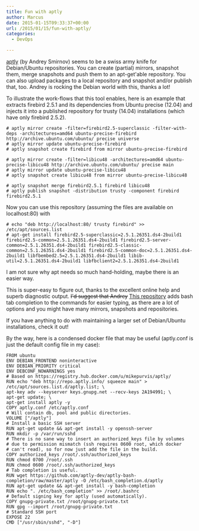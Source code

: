 ```yaml
---
title: Fun with aptly
author: Marcus
date: 2015-01-15T09:33:37+00:00
url: /2015/01/15/fun-with-aptly/
categories:
  - DevOps

---
```

[aptly][1] (by Andrey Smirnov) seems to be a swiss army knife for Debian/Ubuntu repositories. You can create (partial) mirrors, snapshot them, merge snapshots and push them to an apt-get'able repository. You can also upload packages to a local repository and snapshot and/or publish that, too. Andrey is rocking the Debian world with this, thanks a lot!

To illustrate the work-flows that this tool enables, here is an example that extracts firebird 2.5.1 and its dependencies from Ubuntu precise (12.04) and injects it into a published repository for trusty (14.04) installations (which have only firebird 2.5.2).

```
# aptly mirror create -filter=firebird2.5-superclassic -filter-with-deps -architectures=amd64 ubuntu-precise-firebird http://archive.ubuntu.com/ubuntu/ precise universe
# aptly mirror update ubuntu-precise-firebird
# aptly snapshot create firebird from mirror ubuntu-precise-firebird

# aptly mirror create -filter=libicu48 -architectures=amd64 ubuntu-precise-libicu48 http://archive.ubuntu.com/ubuntu/ precise main
# aptly mirror update ubuntu-precise-libicu48
# aptly snapshot create libicu48 from mirror ubuntu-precise-libicu48

# aptly snapshot merge firebird2.5.1 firebird libicu48
# aptly publish snapshot -distribution trusty -component firebird firebird2.5.1
```

Now you can use this repository (assuming the files are available on localhost:80) with

```
# echo "deb http://localhost:80/ trusty firebird" >> /etc/apt/sources.list
# apt-get install firebird2.5-superclassic=2.5.1.26351.ds4-2build1 firebird2.5-common=2.5.1.26351.ds4-2build1 firebird2.5-server-common=2.5.1.26351.ds4-2build1 firebird2.5-classic-common=2.5.1.26351.ds4-2build1 firebird2.5-common-doc=2.5.1.26351.ds4-2build1 libfbembed2.5=2.5.1.26351.ds4-2build1 libib-util=2.5.1.26351.ds4-2build1 libfbclient2=2.5.1.26351.ds4-2build1
```

I am not sure why apt needs so much hand-holding, maybe there is an easier way.

This is super-easy to figure out, thanks to the excellent online help and superb diagnostic output. <s>I'd suggest that Andrey</s> [This repository][2] adds bash tab completion to the commands for easier typing, as there are a lot of options and you might have many mirrors, snapshots and repositories.

If you have anything to do with maintaining a larger set of Debian/Ubuntu installations, check it out!

By the way, here is a condensed docker file that may be useful (aptly.conf is just the default config file in my case):

```
FROM ubuntu
ENV DEBIAN_FRONTEND noninteractive
ENV DEBIAN_PRIORITY critical
ENV DEBCONF_NOWARNINGS yes
# Based on https://registry.hub.docker.com/u/mikepurvis/aptly/
RUN echo "deb http://repo.aptly.info/ squeeze main" > /etc/apt/sources.list.d/aptly.list; \
apt-key adv --keyserver keys.gnupg.net --recv-keys 2A194991; \
apt-get update; \
apt-get install aptly -y
COPY aptly.conf /etc/aptly.conf
# Will contain db, pool and public directories.
VOLUME ["/aptly"]
# Install a basic SSH server
RUN apt-get update && apt-get install -y openssh-server
RUN mkdir -p /var/run/sshd
# There is no sane way to insert an authorized_keys file by volumes
# due to permission mismatch (ssh requires 0600 root, which docker
# can't read), so for now just add the file in the build.
COPY authorized_keys /root/.ssh/authorized_keys
RUN chmod 0700 /root/.ssh
RUN chmod 0600 /root/.ssh/authorized_keys
# Tab completion is useful.
RUN wget https://github.com/aptly-dev/aptly-bash-completion/raw/master/aptly -O /etc/bash_completion.d/aptly
RUN apt-get update && apt-get install -y bash-completion
RUN echo ". /etc/bash_completion" >> /root/.bashrc
# Default signing key for aptly (used automatically).
COPY gnupg-private.txt /root/gnupg-private.txt
RUN gpg --import /root/gnupg-private.txt
# Standard SSH port
EXPOSE 22
CMD ["/usr/sbin/sshd", "-D"]
```

 [1]: http://www.aptly.info/
 [2]: https://github.com/aptly-dev/aptly-bash-completion